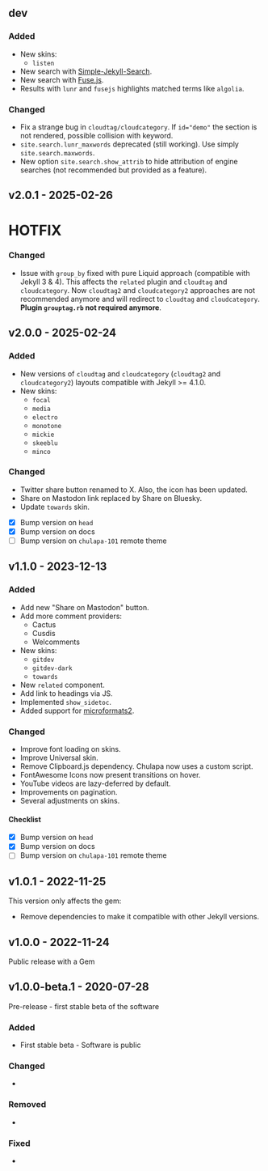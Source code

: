 ## dev

### Added
- New skins:
    - `listen`
- New search with [Simple-Jekyll-Search](https://github.com/christian-fei/Simple-Jekyll-Search).
- New search with [Fuse.js](https://fusejs.io).
- Results with `lunr` and `fusejs` highlights matched terms like `algolia`.

### Changed
- Fix a strange bug in `cloudtag/cloudcategory`. If `id="demo"` the section is
  not rendered, possible collision with keyword.
- `site.search.lunr_maxwords` deprecated (still working). Use simply
  `site.search.maxwords`.
- New option `site.search.show_attrib` to hide attribution of engine searches
  (not recommended but provided as a feature).

## v2.0.1 - 2025-02-26

# HOTFIX

### Changed
- Issue with `group_by` fixed with pure Liquid approach (compatible with Jekyll
  3 & 4). This affects the `related` plugin and `cloudtag` and `cloudcategory`.
  Now `cloudtag2` and `cloudcategory2` approaches are not recommended anymore
  and will redirect to `cloudtag` and `cloudcategory`. **Plugin `grouptag.rb`
  not required anymore**.

## v2.0.0 - 2025-02-24

### Added
- New versions of `cloudtag` and `cloudcategory` (`cloudtag2` and
  `cloudcategory2`) layouts compatible with Jekyll >= 4.1.0.
- New skins:
    - `focal`
    - `media`
    - `electro`
    - `monotone`
    - `mickie`
    - `skeeblu`
    - `minco`

### Changed
- Twitter share button renamed to X. Also, the icon has been updated.
- Share on Mastodon link replaced by Share on Bluesky.
- Update `towards` skin.
- [x] Bump version on `head`
- [x] Bump version on docs
- [ ] Bump version on `chulapa-101` remote theme

## v1.1.0 - 2023-12-13

### Added
- Add new "Share on Mastodon" button.
- Add more comment providers:
    - Cactus
    - Cusdis
    - Welcomments
- New skins:
    - `gitdev`
    - `gitdev-dark`
    - `towards`
- New `related` component.
- Add link to headings via JS.
- Implemented `show_sidetoc`.
- Added support for [microformats2](http://microformats.org/wiki/microformats2).

### Changed
- Improve font loading on skins.
- Improve Universal skin.
- Remove Clipboard.js dependency. Chulapa now uses a custom script.
- FontAwesome Icons now present transitions on hover.
- YouTube videos are lazy-deferred by default.
- Improvements on pagination.
- Several adjustments on skins.

#### Checklist
- [x] Bump version on `head`
- [x] Bump version on docs
- [ ] Bump version on `chulapa-101` remote theme

## v1.0.1 - 2022-11-25

This version only affects the gem:
- Remove dependencies to make it compatible with other Jekyll versions.

## v1.0.0 - 2022-11-24

Public release with a Gem

## v1.0.0-beta.1 - 2020-07-28

Pre-release - first stable beta of the software

### Added
- First stable beta - Software is public

### Changed
- 

### Removed
- 

### Fixed
-
